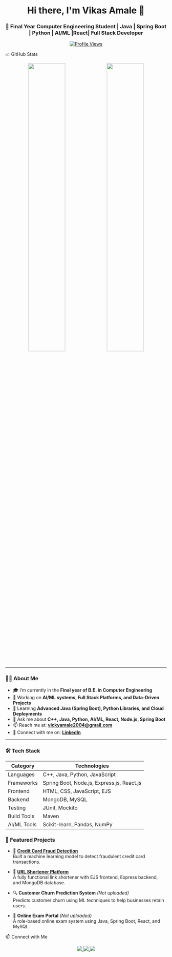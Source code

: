 

<!-- HEADER -->
<h1 align="center">Hi there, I'm Vikas Amale 👋</h1>
<h3 align="center">🚀 Final Year Computer Engineering Student | Java | Spring Boot | Python | AI/ML |React| Full Stack Developer</h3>

<p align="center">
  <a href="https://github.com/VikasAmale">
    <img src="https://komarev.com/ghpvc/?username=VikasAmale&style=flat-square&color=blue" alt="Profile Views"/>
  </a>
</p>


📈 GitHub Stats
<p align="center"> <img src="https://github-readme-stats.vercel.app/api?username=VikasAmale&show_icons=true&theme=tokyonight&hide_border=true" width="48%"/> <img src="https://github-readme-streak-stats.herokuapp.com/?user=VikasAmale&theme=tokyonight&hide_border=true" width="48%"/> </p>

---

### 🧑‍💻 About Me

- 🎓 I’m currently in the **Final year of B.E. in Computer Engineering**
- 🔭 Working on **AI/ML systems, Full Stack Platforms, and Data-Driven Projects**
- 🌱 Learning **Advanced Java (Spring Boot), Python Libraries, and Cloud Deployments**
- 💬 Ask me about **C++, Java, Python, AI/ML, React, Node.js, Spring Boot**
- 📫 Reach me at: **[vickyamale2004@gmail.com](mailto:vickyamale2004@gmail.com)**
- 🔗 Connect with me on: **[LinkedIn](https://www.linkedin.com/in/vikas-amale/)** 
  


---


### 🛠️ Tech Stack

| Category       | Technologies                                  |
|----------------|-----------------------------------------------|
| Languages      | C++, Java, Python, JavaScript                 |
| Frameworks     | Spring Boot, Node.js, Express.js, React.js    |
| Frontend       | HTML, CSS, JavaScript, EJS                    |
| Backend        | MongoDB, MySQL                                |
| Testing        | JUnit, Mockito                                |
| Build Tools    | Maven                                         |
| AI/ML Tools    | Scikit-learn, Pandas, NumPy                   |


### 📂 Featured Projects

- 🚨 **[Credit Card Fraud Detection](https://github.com/VikasAmale/Credit_Card_Fraud_Detection_System/)**<br>
  Built a machine learning model to detect fraudulent credit card transactions.

- 🔗 **[URL Shortener Platform](https://github.com/VikasAmale/URL-SHORTENER-PLATFORM)**<br>
  A fully functional link shortener with EJS frontend, Express backend, and MongoDB database.

- 🔍 **Customer Churn Prediction System** *(Not uploaded)*<br>
  Predicts customer churn using ML techniques to help businesses retain users.

- 🧪 **Online Exam Portal** *(Not uploaded)*<br>
  A role-based online exam system using Java, Spring Boot, React, and MySQL.



📫 Connect with Me
<p align="center"> <a href="https://linkedin.com/in/vikas-amale" target="_blank"> <img src="https://img.shields.io/badge/LinkedIn-blue?style=for-the-badge&logo=linkedin&logoColor=white"/> </a> <a href="mailto:vickyamale2004@gmail.com"> <img src="https://img.shields.io/badge/Gmail-D14836?style=for-the-badge&logo=gmail&logoColor=white"/> </a> <a href="https://github.com/VikasAmale" target="_blank"> <img src="https://img.shields.io/badge/GitHub-000?style=for-the-badge&logo=github&logoColor=white"/> </a> </p>
